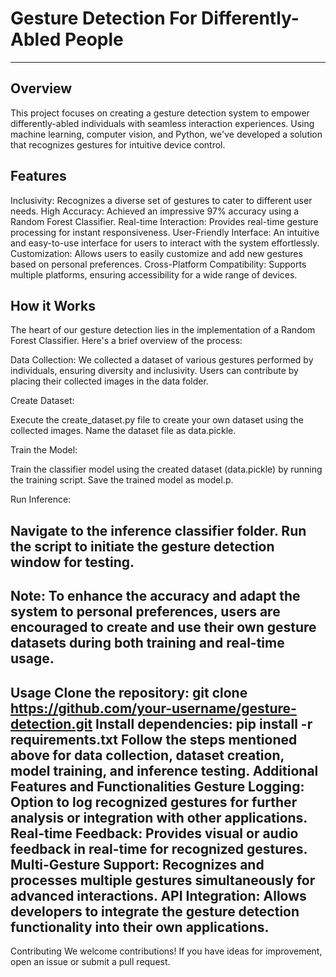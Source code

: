 # Gesture Detection For Differently-Abled People
-----------------------------------------------------------------------------------------------------------------------------------------------------------------------------------------------------------------

Overview
--------------------------------------------------------------------------------------------------------------------------------------------------------------------------------------------------------------------

This project focuses on creating a gesture detection system to empower differently-abled individuals with seamless interaction experiences. Using machine learning, computer vision, and Python, we've developed a solution that recognizes gestures for intuitive device control.

Features
--------------------------------------------------------------------------------------------------------------------------------------------------------------------------------------------------------------------

Inclusivity: Recognizes a diverse set of gestures to cater to different user needs.
High Accuracy: Achieved an impressive 97% accuracy using a Random Forest Classifier.
Real-time Interaction: Provides real-time gesture processing for instant responsiveness.
User-Friendly Interface: An intuitive and easy-to-use interface for users to interact with the system effortlessly.
Customization: Allows users to easily customize and add new gestures based on personal preferences.
Cross-Platform Compatibility: Supports multiple platforms, ensuring accessibility for a wide range of devices.

How it Works
--------------------------------------------------------------------------------------------------------------------------------------------------------------------------------------------------------------------

The heart of our gesture detection lies in the implementation of a Random Forest Classifier. Here's a brief overview of the process:

Data Collection: We collected a dataset of various gestures performed by individuals, ensuring diversity and inclusivity. Users can contribute by placing their collected images in the data folder.

Create Dataset:

Execute the create_dataset.py file to create your own dataset using the collected images.
Name the dataset file as data.pickle.

Train the Model:

Train the classifier model using the created dataset (data.pickle) by running the training script.
Save the trained model as model.p.

Run Inference:

Navigate to the inference classifier folder.
Run the script to initiate the gesture detection window for testing.
--------------------------------------------------------------------------------------------------------------------------------------------------------------------------------------------------------------------


Note: To enhance the accuracy and adapt the system to personal preferences, users are encouraged to create and use their own gesture datasets during both training and real-time usage.
--------------------------------------------------------------------------------------------------------------------------------------------------------------------------------------------------------------------

Usage
Clone the repository: git clone https://github.com/your-username/gesture-detection.git
Install dependencies: pip install -r requirements.txt
Follow the steps mentioned above for data collection, dataset creation, model training, and inference testing.
Additional Features and Functionalities
Gesture Logging: Option to log recognized gestures for further analysis or integration with other applications.
Real-time Feedback: Provides visual or audio feedback in real-time for recognized gestures.
Multi-Gesture Support: Recognizes and processes multiple gestures simultaneously for advanced interactions.
API Integration: Allows developers to integrate the gesture detection functionality into their own applications.
--------------------------------------------------------------------------------------------------------------------------------------------------------------------------------------------------------------------
Contributing
We welcome contributions! If you have ideas for improvement, open an issue or submit a pull request.

